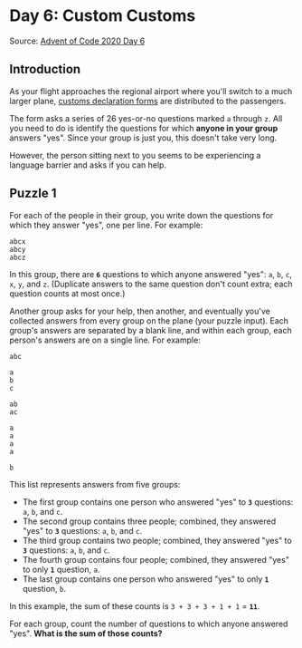 # Day 6: Custom Customs
Source: [Advent of Code 2020 Day 6](https://adventofcode.com/2020/day/6)

## Introduction
As your flight approaches the regional airport where you'll switch to a much larger plane, 
[customs declaration forms](https://en.wikipedia.org/wiki/Customs_declaration) are distributed to the passengers.

The form asks a series of 26 yes-or-no questions marked `a` through `z`. 
All you need to do is identify the questions for which **anyone in your group** answers "yes". 
Since your group is just you, this doesn't take very long.

However, the person sitting next to you seems to be experiencing a language barrier and asks if you can help.

## Puzzle 1
For each of the people in their group, you write down the questions for which they answer "yes", one per line. 
For example:
```
abcx
abcy
abcz
```

In this group, there are **`6`** questions to which anyone answered "yes": `a`, `b`, `c`, `x`, `y`, and `z`. 
(Duplicate answers to the same question don't count extra; each question counts at most once.)

Another group asks for your help, then another, and eventually you've collected answers from every group on the plane 
(your puzzle input). Each group's answers are separated by a blank line, and within each group, 
each person's answers are on a single line. For example:
```
abc

a
b
c

ab
ac

a
a
a
a

b
```

This list represents answers from five groups:
- The first group contains one person who answered "yes" to **`3`** questions: `a`, `b`, and `c`.
- The second group contains three people; combined, they answered "yes" to **`3`** questions: `a`, `b`, and `c`.
- The third group contains two people; combined, they answered "yes" to **`3`** questions: `a`, `b`, and `c`.
- The fourth group contains four people; combined, they answered "yes" to only **`1`** question, `a`.
- The last group contains one person who answered "yes" to only **`1`** question, `b`.

In this example, the sum of these counts is `3 + 3 + 3 + 1 + 1` = **`11`**.

For each group, count the number of questions to which anyone answered "yes". **What is the sum of those counts?**

